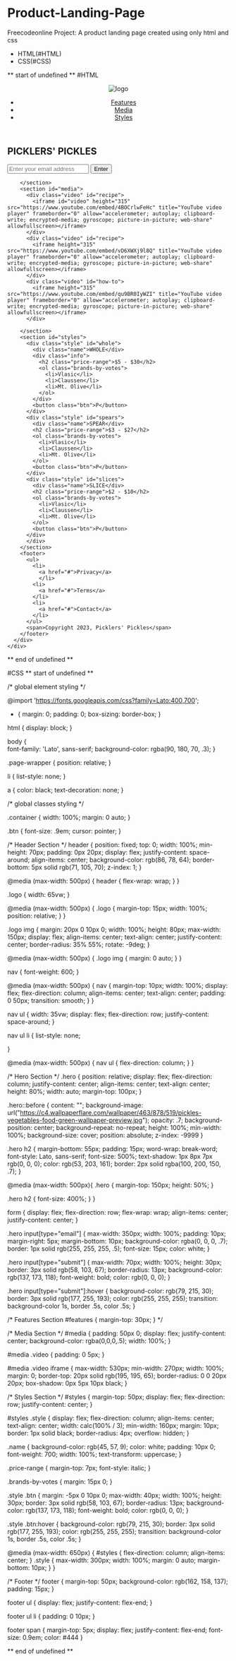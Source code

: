 # Product-Landing-Page
Freecodeonline Project: A product landing page created using only html and css

- HTML(#HTML) 
- CSS(#CSS)

** start of undefined **
#HTML
<!DOCTYPE html>
<html lang="en">
  <head>
    <meta charset="utf-8"/>
    <meta name="viewport" content="width=device-width, initial-scale=1.0"/>
    <title>Product Landing Page</title>
    <link rel="stylesheet" href="./styles.css"/>
  </head>
  <body>
    <div class="page-wrapper">
      <header id="header">
        <div class="logo">
          <img id="header-img" alt="logo" src="https://i.pinimg.com/originals/39/e9/a3/39e9a35f632f70edba3d2073bd885d01.jpg"/>
        </div>
        <nav id="nav-bar">
          <ul>
            <li>
              <a class="nav-link" href="#features">Features</a>
            </li>
            <li>
              <a class="nav-link" href="#media">Media</a>
            </li>
            <li>
              <a class="nav-link" href="#styles">Styles</a>
            </li>
          </ul>
        </nav>
      </header>
      <div class="container"></div>
      <section class="hero">
        <h2>PICKLERS' PICKLES</h2>
        <form id="form" action="https://www.freecodecamp.com/email-submit">
          <input 
            id="email" 
            type="email" 
            name="email" 
            placeholder="Enter your email address"
            required
          />
          <input id="submit" type="submit" value="Enter" class="btn"/>
        </form>
      </section>
      <div class="container">
        <section id="features">

        </section>
        <section id="media">
          <div class="video" id="recipe">
            <iframe id="video" height="315" src="https://www.youtube.com/embed/4BOCrlwFeHc" title="YouTube video player" frameborder="0" allow="accelerometer; autoplay; clipboard-write; encrypted-media; gyroscope; picture-in-picture; web-share" allowfullscreen></iframe>
          </div>
          <div class="video" id="recipe">
            <iframe height="315" src="https://www.youtube.com/embed/vD6XWXj9l8Q" title="YouTube video player" frameborder="0" allow="accelerometer; autoplay; clipboard-write; encrypted-media; gyroscope; picture-in-picture; web-share" allowfullscreen></iframe>
          </div>
          <div class="video" id="how-to">
            <iframe height="315" src="https://www.youtube.com/embed/qu9BR0IyWZI" title="YouTube video player" frameborder="0" allow="accelerometer; autoplay; clipboard-write; encrypted-media; gyroscope; picture-in-picture; web-share" allowfullscreen></iframe>
          </div>
          
        </section>
        <section id="styles">
          <div class="style" id="whole">
            <div class="name">WHOLE</div>
            <div class="info">
              <h2 class="price-range">$5 - $30</h2>
              <ol class="brands-by-votes">
                <li>Vlasic</li>
                <li>Claussen</li>
                <li>Mt. Olive</li>
              </ol>
            </div>
            <button class="btn">P</button>
          </div>
          <div class="style" id="spears">
            <div class="name">SPEAR</div>
            <h2 class="price-range">$3 - $27</h2>
            <ol class="brands-by-votes">
              <li>Vlasic</li>
              <li>Claussen</li>
              <li>Mt. Olive</li>
            </ol>
            <button class="btn">P</button>
          </div>
          <div class="style" id="slices">
            <div class="name">SLICE</div>
            <h2 class="price-range">$2 - $10</h2>
            <ol class="brands-by-votes">
              <li>Vlasic</li>
              <li>Claussen</li>
              <li>Mt. Olive</li>
            </ol>
            <button class="btn">P</button>
          </div>
          </div>
        </section>
        <footer>
          <ul>
            <li>
              <a href="#">Privacy</a>
              </li>
            <li>
              <a href="#">Terms</a>
            </li>
            <li>
              <a href="#">Contact</a>
            </li>
          </ul>
          <span>Copyright 2023, Picklers' Pickles</span>
        </footer>
      </div>
    </div>
  </body>
</html>

** end of undefined **

#CSS
** start of undefined **

/* global element styling */

@import 'https://fonts.googleapis.com/css?family=Lato:400,700';

* {
  margin: 0;
  padding: 0;
  box-sizing: border-box;
}

html {
  display: block;
}

body {  
  font-family: 'Lato', sans-serif;
  background-color: rgba(90, 180, 70, .3);
}

.page-wrapper {
  position: relative;
}

li {
  list-style: none;
}

a {
  color: black;
  text-decoration: none;
}


/* global classes styling */

.container {
  width: 100%;
  margin: 0 auto;
}

.btn {
  font-size: .9em;
  cursor: pointer;
}


/* Header Section */
header {
  position: fixed;
  top: 0;
  width: 100%;
  min-height: 70px;
  padding: 0px 20px;
  display: flex;
  justify-content: space-around;
  align-items: center;
  background-color: rgb(86, 78, 64);
  border-bottom: 5px solid rgb(71, 105, 70);
  z-index: 1; 
}

@media (max-width: 500px) {
  header { 
    flex-wrap: wrap;
  }
}

.logo {
 width: 65vw;
}

@media (max-width: 500px) {
  .logo {
    margin-top: 15px;
    width: 100%;
    position: relative;
  }
}

.logo img {
  margin: 20px 0 10px 0;
  width: 100%;
  height: 80px;
  max-width: 150px;
  display: flex;
  align-items: center;
  text-align: center;
  justify-content: center;
  border-radius: 35% 55%;
  rotate: -9deg;
}

@media (max-width: 500px) {
  .logo img {
    margin: 0 auto;
  } 
}

nav {
  font-weight: 600;
}

@media (max-width: 500px) {
  nav {
    margin-top: 10px;
    width: 100%;
    display: flex;
    flex-direction: column;
    align-items: center;
    text-align: center;
    padding: 0 50px;
    transition: smooth;
  }
}

nav ul {
  width: 35vw;
  display: flex;
  flex-direction: row;
  justify-content: space-around;
}

nav ul li {
  list-style: none;
  
}

@media (max-width: 500px) {
  nav ul {
    flex-direction: column;
  }
}

/* Hero Section */
.hero {
  position: relative;
  display: flex;
  flex-direction: column;
  justify-content: center;
  align-items: center;
  text-align: center;
  height: 80%;
  width: auto;
  margin-top: 100px;
}

.hero::before {
  content: "";
  background-image: url("https://c4.wallpaperflare.com/wallpaper/463/878/519/pickles-vegetables-food-green-wallpaper-preview.jpg");
  opacity: .7;
  background-position: center;
  background-repeat: no-repeat;
  height: 100%;
  min-width: 100%;
  background-size: cover;
  position: absolute;
  z-index: -9999
}

.hero h2 {
  margin-bottom: 55px;
  padding: 15px;
  word-wrap: break-word;
  font-style: Lato, sans-serif;
  font-size: 500%;
  text-shadow: 1px 8px 7px rgb(0, 0, 0);
  color: rgb(53, 203, 161);
  border: 2px solid  rgba(100, 200, 150, .7);
}

@media (max-width: 500px){
  .hero {
    margin-top: 150px;
    height: 50%;
  }

  .hero h2 {
    font-size: 400%;
  }
}


form {
  display: flex;
  flex-direction: row;
  flex-wrap: wrap;
  align-items: center;
  justify-content: center;
}

.hero input[type="email"] {
  max-width: 350px;
  width: 100%;
  padding: 10px;
  margin-right: 5px;
  margin-bottom: 10px;
  background-color: rgba(0, 0, 0, .7);
  border: 1px solid rgb(255, 255, 255, .5);
  font-size: 15px;
  color: white;
}

.hero input[type="submit"] {
  max-width: 70px;
  width: 100%;
  height: 30px;
  border: 3px solid rgb(58, 103, 67);
  border-radius: 13px;
  background-color: rgb(137, 173, 118);
  font-weight: bold;
  color: rgb(0, 0, 0);
}

.hero input[type="submit"]:hover {
  background-color: rgb(79, 215, 30);
  border: 3px solid rgb(177, 255, 193);
  color: rgb(255, 255, 255);
  transition: 
    background-color 1s, 
    border .5s,
    color .5s;
}


/* Features Section
#features {
  margin-top: 30px;
} */


/* Media Section */
#media {
  padding: 50px 0;
  display: flex;
  justify-content: center;
  background-color: rgba(0,0,0,.5);
  width: 100%;
}

#media .video {
  padding: 0 5px;
}

#media .video iframe {
  max-width: 530px;
  min-width: 270px;
  width: 100%;
  margin: 0;
  border-top: 20px solid rgb(195, 195, 65);
  border-radius: 0 0 20px 20px;
  box-shadow:  0px 5px 10px black;
}


/* Styles Section */
#styles {
  margin-top: 50px;
  display: flex;
  flex-direction: row;
  justify-content: center;
}

#styles .style {
  display: flex;
  flex-direction: column;
  align-items: center;
  text-align: center;
  width: calc(100% / 3);
  min-width: 160px;
  margin: 10px;
  border: 1px solid black;
  border-radius: 4px;
  overflow: hidden;
}

.name {
  background-color: rgb(45, 57, 9);
  color: white;
  padding: 10px 0;
  font-weight: 700;
  width: 100%;
  text-transform: uppercase;
}

.price-range {
  margin-top: 7px;
  font-style: italic;
}

.brands-by-votes {
  margin: 15px 0;
}

.style .btn {
  margin: -5px 0 10px 0;
  max-width: 40px;
  width: 100%;
  height: 30px;
  border: 3px solid rgb(58, 103, 67);
  border-radius: 13px;
  background-color: rgb(137, 173, 118);
  font-weight: bold;
  color: rgb(0, 0, 0);
}

.style .btn:hover {
 background-color: rgb(79, 215, 30);
 border: 3px solid rgb(177, 255, 193);
 color: rgb(255, 255, 255);
 transition: 
  background-color 1s, 
  border .5s,
  color .5s; 
}

@media (max-width: 650px) {
  #styles {
    flex-direction: column;
    align-items: center;
  }
  .style {
    max-width: 300px;
    width: 100%;
    margin: 0 auto;
    margin-bottom: 10px;
  }
}


/* Footer */
footer {
  margin-top: 50px;
  background-color: rgb(162, 158, 137);
  padding: 15px;
}

footer ul {
  display: flex;
  justify-content: flex-end;
}

footer ul li {
  padding: 0 10px;
}

footer span {
  margin-top: 5px;
  display: flex;
  justify-content: flex-end;
  font-size: 0.9em;
  color: #444
}

** end of undefined **
